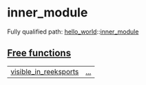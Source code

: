 # inner_module

Fully qualified path: [hello_world](./hello_world.md)::[inner_module](./hello_world-inner_module.md)


## [Free functions](./hello_world-inner_module-free_functions.md)

| | |
|:---|:---|
| [visible_in_reeksports](./hello_world-inner_module-visible_in_reeksports.md) | [...](./hello_world-inner_module-visible_in_reeksports.md) |
